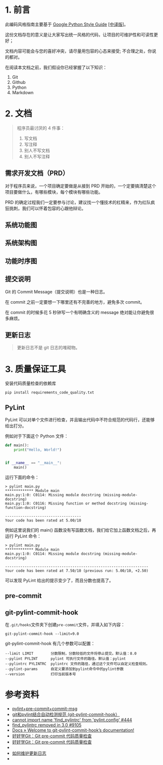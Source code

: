 # 1. 前言

此编码风格指南主要基于 [Google Python Style Guide](https://google.github.io/styleguide/pyguide.html) [[中译版](https://zh-google-styleguide.readthedocs.io/en/latest/google-python-styleguide/contents.html)]。

这份文档存在的意义是让大家写出统一风格的代码，让项目的可维护性和可读性更好；

文档内容可能会与您的喜好冲突，请尽量用包容的心态来接受; 不合理之处，你说的都对。

在阅读本文档之前，我们假设你已经掌握了以下知识：

1. Git
2. Github
2. Python
3. Markdown

# 2. 文档

> 程序员最讨厌的 4 件事：
> 1. 写文档
> 2. 写注释
> 3. 别人不写文档
> 4. 别人不写注释

## 需求开发文档（PRD）

对于程序员来说，一个项目确定要做是从接到 PRD 开始的，一个定要搞清楚这个项目要做什么，有哪些模块，每个模块有哪些功能。

PRD 的确定过程我们一定要参与讨论，建议找一个懂技术的杠精来，作为红队疯狂挑刺，我们可以怀着包容的心跟他辩论。

## 系统功能图

## 系统架构图

## 功能时序图

## 提交说明

Git 的 Commit Message（提交说明）也是一种日志。

在 commit 之前一定要想一下哪里还有不完善的地方，避免多次 commit。

在 commit 的时候多花 5 秒钟写一个有明确含义的 message 绝对能让你避免很多麻烦。

## 更新日志

> 更新日志不是 git 日志的堆砌物。

# 3. 质量保证工具

安装代码质量检查的依赖库

```shell
pip install requirements_code_quality.txt
```

## PyLint

PyLint 可以对单个文件进行检查，并且输出代码中不符合规范的代码行，还能够给出打分。

例如对于下面这个 Python 文件：
```python
def main():
    print("Hello, World!")


if __name__ == "__main__":
    main()
```

运行下面的命令：
```
> pylint main.py
************* Module main
main.py:1:0: C0114: Missing module docstring (missing-module-docstring)
main.py:1:0: C0116: Missing function or method docstring (missing-function-docstring)

-----------------------------------
Your code has been rated at 5.00/10
```

例如这里说我们的 main() 函数没有写函数文档，我们给它加上函数文档之后，再运行 PyLint 命令：
```
> pylint main.py
************* Module main
main.py:1:0: C0114: Missing module docstring (missing-module-docstring)

------------------------------------------------------------------
Your code has been rated at 7.50/10 (previous run: 5.00/10, +2.50)
```

可以发现 PyLint 给出的提示变少了，而且分数也提高了。

## pre-commit

## git-pylint-commit-hook

在`.git/hooks`文件夹下创建`pre-commit`文件，并填入如下内容：
```
git-pylint-commit-hook --limit=9.0
```

git-pylint-commit-hook 有几个参数可以配置：
```
--limit LIMIT        分数限制，分数较低的文件将停止提交。默认值：8.0
--pylint PYLINT      pylint 可执行文件的路径。默认值：pylint
--pylintrc PYLINTRC  pylintrc 文件的路径，通过这个文件可以自定义检查规则。
--pylint-params      自定义要添加到pylint命令中的pylint参数
--version            打印当前版本号
```


# 参考资料

- [pylint+pre-commit+commit-msg](https://blog.csdn.net/zang_debby/article/details/126830304)
- [git和pylint结合自动检测规范 (git-pylint-commit-hook）](https://blog.csdn.net/ypgsh/article/details/110139816)
- [cannot import name 'find_pylintrc' from 'pylint.config' #444](https://github.com/microsoft/vscode-pylint/issues/444)
- [find_pylintrc removed in 3.0 #9105](https://github.com/pylint-dev/pylint/issues/9105)
- [Docs » Welcome to git-pylint-commit-hook’s documentation!](https://git-pylint-commit-hook.readthedocs.io/en/latest/)
- [好好学Git：Git pre-commit 代码质量检查](https://www.voidking.com/dev-git-pre-commit/)
- [好好学Git：Git pre-commit 代码质量检查]()
- []()
- [如何维护更新日志](https://keepachangelog.com/zh-CN/1.1.0/)
- []()
